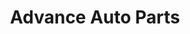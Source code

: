 ---
title: "Advance Auto Parts"
url: /littleton/advance-auto-parts-south-wadsworth-boulevard/
shop: Autoteile
---
